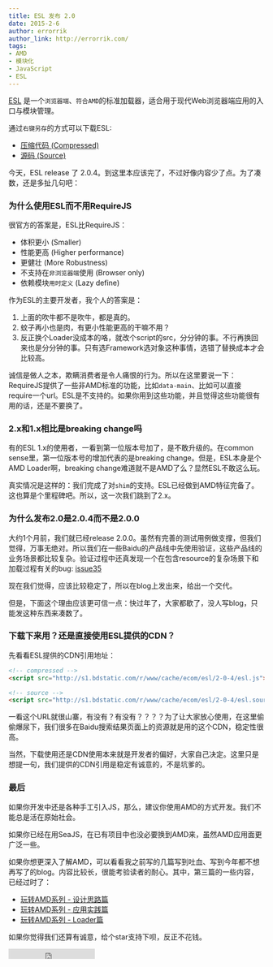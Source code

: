 ```yaml
---
title: ESL 发布 2.0
date: 2015-2-6
author: errorrik
author_link: http://errorrik.com/
tags:
- AMD
- 模块化
- JavaScript
- ESL
---
```


[ESL](https://github.com/ecomfe/esl) 是一个`浏览器端`、`符合AMD`的标准加载器，适合用于现代Web浏览器端应用的入口与模块管理。

通过`右键另存`的方式可以下载ESL:

- [压缩代码 (Compressed)](http://s1.bdstatic.com/r/www/cache/ecom/esl/2-0-4/esl.js)
- [源码 (Source)](http://s1.bdstatic.com/r/www/cache/ecom/esl/2-0-4/esl.source.js)

今天，ESL release 了 2.0.4。到这里本应该完了，不过好像内容少了点。为了凑数，还是多扯几句吧：

<!-- more -->

### 为什么使用ESL而不用RequireJS

很官方的答案是，ESL比RequireJS：

- 体积更小 (Smaller) 
- 性能更高 (Higher performance)
- 更健壮 (More Robustness)
- 不支持在`非浏览器端`使用 (Browser only)
- 依赖模块`用时定义` (Lazy define)

作为ESL的主要开发者，我个人的答案是：

1. 上面的吹牛都不是吹牛，都是真的。
2. 蚊子再小也是肉，有更小性能更高的干嘛不用？
3. 反正换个Loader没成本的咯，就改个script的src，分分钟的事。不行再换回来也是分分钟的事。只有选Framework选对象这种事情，选错了替换成本才会比较高。

诚信是做人之本，欺瞒消费者是令人痛恨的行为。所以在这里要说一下：RequireJS提供了一些非AMD标准的功能，比如`data-main`、比如可以直接require一个url。ESL是不支持的。如果你用到这些功能，并且觉得这些功能很有用的话，还是不要换了。


### 2.x和1.x相比是breaking change吗

有的ESL 1.x的使用者，一看到第一位版本号加了，是不敢升级的。在common sense里，第一位版本号的增加代表的是breaking change。但是，ESL本身是个AMD Loader啊，breaking change难道就不是AMD了么？显然ESL不敢这么玩。

真实情况是这样的：我们完成了对`shim`的支持。ESL已经做到AMD特征完备了。这也算是个里程碑吧。所以，这一次我们跳到了2.x。


### 为什么发布2.0是2.0.4而不是2.0.0

大约1个月前，我们就已经release 2.0.0。虽然有完善的测试用例做支撑，但我们觉得，万事无绝对。所以我们在一些Baidu的产品线中先使用验证，这些产品线的业务场景都比较复杂。验证过程中还真发现一个在包含resource的复杂场景下和加载过程有关的bug: [issue35](https://github.com/ecomfe/esl/issues/35)

现在我们觉得，应该比较稳定了，所以在blog上发出来，给出一个交代。

但是，下面这个理由应该更可信一点：快过年了，大家都歇了，没人写blog，只能发这种东西来凑数了。


### 下载下来用？还是直接使用ESL提供的CDN？

先看看ESL提供的CDN引用地址：

```html
<!-- compressed -->
<script src="http://s1.bdstatic.com/r/www/cache/ecom/esl/2-0-4/esl.js"></script>

<!-- source -->
<script src="http://s1.bdstatic.com/r/www/cache/ecom/esl/2-0-4/esl.source.js"></script>
```

一看这个URL就很山寨，有没有？有没有？？？？为了让大家放心使用，在这里偷偷爆尿下，我们很多在Baidu搜索结果页面上的资源就是用的这个CDN，稳定性很高。

当然，下载使用还是CDN使用本来就是开发者的偏好，大家自己决定。这里只是想提一句，我们提供的CDN引用是稳定有诚意的，不是坑爹的。


### 最后

如果你开发中还是各种手工引入JS，那么，建议你使用AMD的方式开发。我们不能总是活在原始社会。

如果你已经在用SeaJS，在已有项目中也没必要换到AMD来，虽然AMD应用面更广泛一些。

如果你想更深入了解AMD，可以看看我之前写的几篇写到吐血、写到今年都不想再写了的blog。内容比较长，很能考验读者的耐心。其中，第三篇的一些内容，已经过时了：

- [玩转AMD系列 - 设计思路篇](http://efe.baidu.com/blog/dissecting-amd-what/)
- [玩转AMD系列 - 应用实践篇](http://efe.baidu.com/blog/dissecting-amd-how/)
- [玩转AMD系列 - Loader篇](http://efe.baidu.com/blog/dissecting-amd-loader/)

如果你觉得我们还算有诚意，给个star支持下呗，反正不花钱。

<iframe src="https://ghbtns.com/github-btn.html?user=ecomfe&repo=esl&type=star&count=true" frameborder="0" scrolling="0" width="170px" height="20px"></iframe>














